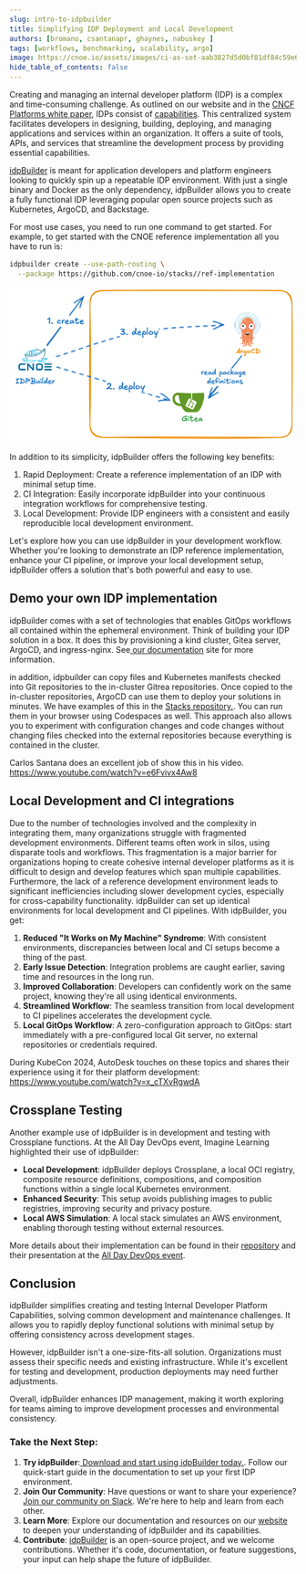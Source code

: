 ```yaml
---
slug: intro-to-idpbuilder
title: Simplifying IDP Deployment and Local Development
authors: [bromano, csantanapr, ghaynes, nabuskey ]
tags: [workflows, benchmarking, scalability, argo]
image: https://cnoe.io/assets/images/ci-as-sot-aab3827d5d0bf81df84c59e6f703b5c1.png
hide_table_of_contents: false
---
```



Creating and managing an internal developer platform (IDP) is a complex and time-consuming challenge. As outlined on our website and in the [CNCF Platforms white paper](https://tag-app-delivery.cncf.io/whitepapers/platforms/), IDPs consist of [capabilities](https://cnoe.io/docs/category/technology-capabilities). This centralized system facilitates developers in designing, building, deploying, and managing applications and services within an organization. It offers a suite of tools, APIs, and services that streamline the development process by providing essential capabilities.


[idpBuilder](https://cnoe.io/docs/reference-implementation/installations/idpbuilder) is meant for application developers and platform engineers looking to quickly spin up a repeatable IDP environment. With just a single binary and Docker as the only dependency, idpBuilder allows you to create a fully functional IDP leveraging popular open source projects such as Kubernetes, ArgoCD, and Backstage.

For most use cases, you need to run one command to get started. For example, to get started with the CNOE reference implementation all you have to run is:

```bash
idpbuilder create --use-path-routing \
  --package https://github.com/cnoe-io/stacks//ref-implementation
```

![img](images/idpbuilder-basic.png)


In addition to its simplicity, idpBuilder offers the following key benefits:

1. Rapid Deployment: Create a reference implementation of an IDP with minimal setup time.
2. CI Integration: Easily incorporate idpBuilder into your continuous integration workflows for comprehensive testing.
3. Local Development: Provide IDP engineers with a consistent and easily reproducible local development environment.

Let's explore how you can use idpBuilder in your development workflow. Whether you're looking to demonstrate an IDP reference implementation, enhance your CI pipeline, or improve your local development setup, idpBuilder offers a solution that's both powerful and easy to use.


## Demo your own IDP implementation

idpBuilder comes with a set of technologies that enables GitOps workflows all contained within the ephemeral environment. Think of building your IDP solution in a box. It does this by provisioning a kind cluster, Gitea server, ArgoCD, and ingress-nginx. See[ our documentation](https://cnoe.io/docs/reference-implementation/installations/idpbuilder/usage) site for more information.

in addition, idpbuilder can copy files and Kubernetes manifests checked into Git repositories to the in-cluster Gitrea repositories. Once copied to the in-cluster repositories, ArgoCD can use them to deploy your solutions in minutes. We have examples of this in the [Stacks repository.](https://github.com/cnoe-io/stacks/tree/main/ref-implementation).  You can run them in your browser using Codespaces as well.
This approach also allows you to experiment with configuration changes and code changes without changing files checked into the external repositories because everything is contained in the cluster.

Carlos Santana does an excellent job of show this in his video. https://www.youtube.com/watch?v=e6Fvivx4Aw8


## Local Development and CI integrations

Due to the number of technologies involved and the complexity in integrating them, many organizations struggle with fragmented development environments. Different teams often work in silos, using disparate tools and workflows.
This fragmentation is a major barrier for organizations hoping to create cohesive internal developer platforms as it is difficult to design and develop features which span multiple capabilities. Furthermore, the lack of a reference development environment leads to significant inefficiencies including slower development cycles, especially for cross-capability functionality.
idpBuilder can set up identical environments for local development and CI pipelines. With idpBuilder, you get:

1. **Reduced "It Works on My Machine" Syndrome**: With consistent environments, discrepancies between local and CI setups become a thing of the past.
2. **Early Issue Detection**: Integration problems are caught earlier, saving time and resources in the long run.
3. **Improved Collaboration**: Developers can confidently work on the same project, knowing they're all using identical environments.
4. **Streamlined Workflow**: The seamless transition from local development to CI pipelines accelerates the development cycle.
5. **Local GitOps Workflow**: A zero-configuration approach to GitOps: start immediately with a pre-configured local Git server, no external repositories or credentials required.

During KubeCon 2024, AutoDesk touches on these topics and shares their experience using it for their platform development: https://www.youtube.com/watch?v=x_cTXvRgwdA


## Crossplane Testing


Another example use of idpBuilder is in development and testing with Crossplane functions. At the All Day DevOps event, Imagine Learning highlighted their use of idpBuilder:

- **Local Development**: idpBuilder deploys Crossplane, a local OCI registry, composite resource definitions, compositions, and composition functions within a single local Kubernetes environment.
- **Enhanced Security**: This setup avoids publishing images to public registries, improving security and privacy posture.
- **Local AWS Simulation**: A local stack simulates an AWS environment, enabling thorough testing without external resources.

More details about their implementation can be found in their [repository](https://github.com/blakeromano/control-plane-xfn) and their presentation at the [All Day DevOps event](https://event.alldaydevops.com/hub/events/1a51349d-007d-4e3b-994e-814bc68718e9/sessions/f5df32b1-71a6-496a-9ba8-ee2573a7fae6).


## Conclusion

idpBuilder simplifies creating and testing Internal Developer Platform Capabilities, solving common development and maintenance challenges. It allows you to rapidly deploy functional solutions with minimal setup by offering consistency across development stages.

However, idpBuilder isn't a one-size-fits-all solution. Organizations must assess their specific needs and existing infrastructure. While it's excellent for testing and development, production deployments may need further adjustments.

Overall, idpBuilder enhances IDP management, making it worth exploring for teams aiming to improve development processes and environmental consistency.

### Take the Next Step:

1. **Try idpBuilder**:[ Download and start using idpBuilder today.](https://cnoe.io/docs/reference-implementation/installations/idpbuilder). Follow our quick-start guide in the documentation to set up your first IDP environment.
2. **Join Our Community**: Have questions or want to share your experience? [ Join our community on Slack](https://cloud-native.slack.com/archives/C05TN9WFN5S). We're here to help and learn from each other.
3. **Learn More**: Explore our documentation and resources on our [website](https://cnoe.io) to deepen your understanding of idpBuilder and its capabilities.
4. **Contribute**: [idpBuilder](https://github.com/cnoe-io/idpbuilder) is an open-source project, and we welcome contributions. Whether it's code, documentation, or feature suggestions, your input can help shape the future of idpBuilder.
